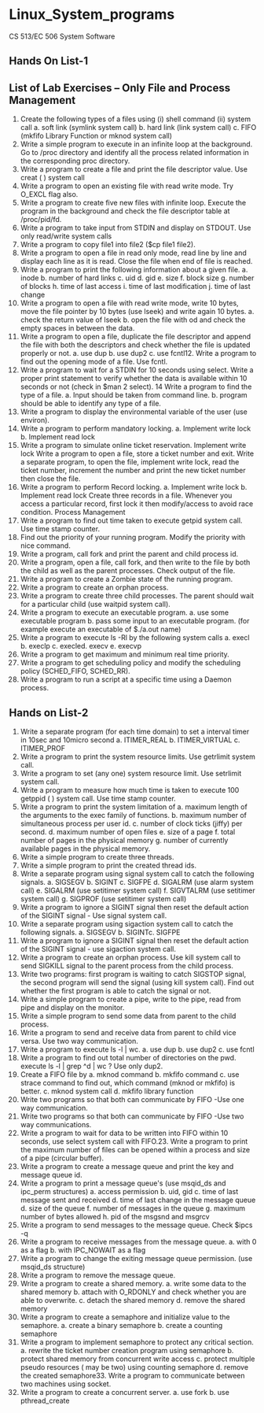 # Linux_System_programs
CS 513/EC 506 System Software

## Hands On List-1

List of Lab Exercises – Only File and Process Management
------------------------------------------------------------------------------------------------------------------------------------------
1. Create the following types of a files using (i) shell command (ii) system call
a. soft link (symlink system call)
b. hard link (link system call)
c. FIFO (mkfifo Library Function or mknod system call)
2. Write a simple program to execute in an infinite loop at the background. Go to /proc directory and
identify all the process related information in the corresponding proc directory.
3. Write a program to create a file and print the file descriptor value. Use creat ( ) system call
4. Write a program to open an existing file with read write mode. Try O_EXCL flag also.
5. Write a program to create five new files with infinite loop. Execute the program in the background
and check the file descriptor table at /proc/pid/fd.
6. Write a program to take input from STDIN and display on STDOUT. Use only read/write system calls
7. Write a program to copy file1 into file2 ($cp file1 file2).
8. Write a program to open a file in read only mode, read line by line and display each line as it is read.
Close the file when end of file is reached.
9. Write a program to print the following information about a given file.
a. inode
b. number of hard links
c. uid
d. gid
e. size
f. block size
g. number of blocks
h. time of last access
i. time of last modification
j. time of last change
10. Write a program to open a file with read write mode, write 10 bytes, move the file pointer by 10
bytes (use lseek) and write again 10 bytes.
a. check the return value of lseek
b. open the file with od and check the empty spaces in between the data.
11. Write a program to open a file, duplicate the file descriptor and append the file with both the
descriptors and check whether the file is updated properly or not.
a. use dup
b. use dup2
c. use fcntl12. Write a program to find out the opening mode of a file. Use fcntl.
13. Write a program to wait for a STDIN for 10 seconds using select. Write a proper print statement to
verify whether the data is available within 10 seconds or not (check in $man 2 select).
14 Write a program to find the type of a file.
a. Input should be taken from command line.
b. program should be able to identify any type of a file.
15. Write a program to display the environmental variable of the user (use environ).
16. Write a program to perform mandatory locking.
a. Implement write lock
b. Implement read lock
17. Write a program to simulate online ticket reservation. Implement write lock
Write a program to open a file, store a ticket number and exit. Write a separate program, to
open the file, implement write lock, read the ticket number, increment the number and print
the new ticket number then close the file.
18. Write a program to perform Record locking.
a. Implement write lock
b. Implement read lock
Create three records in a file. Whenever you access a particular record, first lock it then modify/access
to avoid race condition.
Process Management
19. Write a program to find out time taken to execute getpid system call. Use time stamp counter.
20. Find out the priority of your running program. Modify the priority with nice command.
21. Write a program, call fork and print the parent and child process id.
22. Write a program, open a file, call fork, and then write to the file by both the child as well as the
parent processes. Check output of the file.
23. Write a program to create a Zombie state of the running program.
24. Write a program to create an orphan process.
25. Write a program to create three child processes. The parent should wait for a particular child (use
waitpid system call).
26. Write a program to execute an executable program.
a. use some executable program
b. pass some input to an executable program. (for example execute an executable of $./a.out name)
27. Write a program to execute ls -Rl by the following system calls
a. execl
b. execlp
c. execled. execv
e. execvp
28. Write a program to get maximum and minimum real time priority.
29. Write a program to get scheduling policy and modify the scheduling policy (SCHED_FIFO,
SCHED_RR).
30. Write a program to run a script at a specific time using a Daemon process.


## Hands on List-2

1. Write a separate program (for each time domain) to set a interval timer in 10sec and
10micro second
a. ITIMER_REAL
b. ITIMER_VIRTUAL
c. ITIMER_PROF
2. Write a program to print the system resource limits. Use getrlimit system call.
3. Write a program to set (any one) system resource limit. Use setrlimit system call.
4. Write a program to measure how much time is taken to execute 100 getppid ( )
system call. Use time stamp counter.
5. Write a program to print the system limitation of
a. maximum length of the arguments to the exec family of functions.
b. maximum number of simultaneous process per user id.
c. number of clock ticks (jiffy) per second.
d. maximum number of open files
e. size of a page
f. total number of pages in the physical memory
g. number of currently available pages in the physical memory.
6. Write a simple program to create three threads.
7. Write a simple program to print the created thread ids.
8. Write a separate program using signal system call to catch the following signals.
a. SIGSEGV
b. SIGINT
c. SIGFPE
d. SIGALRM (use alarm system call)
e. SIGALRM (use setitimer system call)
f. SIGVTALRM (use setitimer system call)
g. SIGPROF (use setitimer system call)
9. Write a program to ignore a SIGINT signal then reset the default action of the SIGINT
signal - Use signal system call.
10. Write a separate program using sigaction system call to catch the following signals.
a. SIGSEGV
b. SIGINTc. SIGFPE
11. Write a program to ignore a SIGINT signal then reset the default action of the SIGINT signal -
use sigaction system call.
12. Write a program to create an orphan process. Use kill system call to send SIGKILL signal to
the parent process from the child process.
13. Write two programs: first program is waiting to catch SIGSTOP signal, the second program
will send the signal (using kill system call). Find out whether the first program is able to catch
the signal or not.
14. Write a simple program to create a pipe, write to the pipe, read from pipe and display on
the monitor.
15. Write a simple program to send some data from parent to the child process.
16. Write a program to send and receive data from parent to child vice versa. Use two way
communication.
17. Write a program to execute ls -l | wc.
a. use dup
b. use dup2
c. use fcntl
18. Write a program to find out total number of directories on the pwd.
execute ls -l | grep ^d | wc ? Use only dup2.
19. Create a FIFO file by
a. mknod command
b. mkfifo command
c. use strace command to find out, which command (mknod or mkfifo) is better.
c. mknod system call
d. mkfifo library function
20. Write two programs so that both can communicate by FIFO -Use one way communication.
21. Write two programs so that both can communicate by FIFO -Use two way communications.
22. Write a program to wait for data to be written into FIFO within 10 seconds, use select
system call with FIFO.23. Write a program to print the maximum number of files can be opened within a process and
size of a pipe (circular buffer).
24. Write a program to create a message queue and print the key and message queue id.
25. Write a program to print a message queue's (use msqid_ds and ipc_perm structures)
a. access permission
b. uid, gid
c. time of last message sent and received
d. time of last change in the message queue
d. size of the queue
f. number of messages in the queue
g. maximum number of bytes allowed
h. pid of the msgsnd and msgrcv
26. Write a program to send messages to the message queue. Check $ipcs -q
27. Write a program to receive messages from the message queue.
a. with 0 as a flag
b. with IPC_NOWAIT as a flag
28. Write a program to change the exiting message queue permission. (use msqid_ds structure)
29. Write a program to remove the message queue.
30. Write a program to create a shared memory.
a. write some data to the shared memory
b. attach with O_RDONLY and check whether you are able to overwrite.
c. detach the shared memory
d. remove the shared memory
31. Write a program to create a semaphore and initialize value to the semaphore.
a. create a binary semaphore
b. create a counting semaphore
32. Write a program to implement semaphore to protect any critical section.
a. rewrite the ticket number creation program using semaphore
b. protect shared memory from concurrent write access
c. protect multiple pseudo resources ( may be two) using counting semaphore
d. remove the created semaphore33. Write a program to communicate between two machines using socket.
34. Write a program to create a concurrent server.
a. use fork
b. use pthread_create
